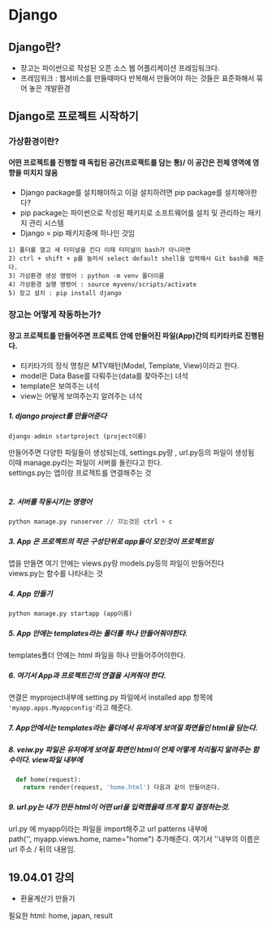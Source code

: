 # Django
## Django란?
- 장고는 파이썬으로 작성된 오픈 소스 웹 어플리케이션 프레임워크다.
- 프레임워크 : 웹서비스를 만들때마다 반복해서 만들어야 하는 것들은 표준화해서 묶어 놓은 개발환경
## Django로 프로젝트 시작하기
### 가상환경이란?
#### 어떤 프로젝트를 진행할 때 독립된 공간(프로젝트를 담는 통)/ 이 공간은 전체 영역에 영향을 미치지 않음
- Django package를 설치해야하고 이걸 설치하려면 pip package를 설치해야한다?
- pip package는 파이썬으로 작성된 패키지로 소프트웨어를 설치 및 관리하는 패키지 관리 시스템
- Django = pip 패키지중에 하나인 것임
```
1) 폴더를 열고 새 터미널을 킨다 이때 터미널이 bash가 아니라면 
2) ctrl + shift + p를 눌러서 select default shell을 입력해서 Git bash를 해준다.
3) 가상환경 생성 명령어 : python -m venv 폴더이름
4) 가상환경 실행 명령어 : source myvenv/scripts/activate
5) 장고 설치 : pip install django
```
### 장고는 어떻게 작동하는가?
#### 장고 프로젝트를 만들어주면 프로젝트 안에 만들어진 파일(App)간의 티키타카로 진행된다.
- 티키타가의 정식 명칭은 MTV패턴(Model, Template, View)이라고 한다.
- model은 Data Base를 다뤄주는(data를 찾아주는) 녀석
- template은 보여주는 녀석
- view는 어떻게 보여주는지 알려주는 녀석

##### 1. django project를 만들어준다
```python
django-admin startproject (project이름)
```
만들어주면 다양한 파일들이 생성되는데, settings.py랑 , url.py등의 파일이 생성됨<br>
이때 manage.py라는 파일이 서버를 돌린다고 한다.<br>
settings.py는 앱이랑 프로젝트를 연결해주는 것<br><br>
##### 2. 서버를 작동시키는 명령어
```python
python manage.py runserver // 끄는것은 ctrl + c
```
##### 3. App 은 프로젝트의 작은 구성단위로 app들이 모인것이 프로젝트임<br>
앱을 만들면 여기 안에는 views.py랑 models.py등의 파일이 만들어진다<br>
views.py는 함수를 나타내는 것

##### 4. App 만들기
```python
python manage.py startapp (app이름)
```
##### 5. App 안에는 templates라는 폴더를 하나 만들어줘야한다.<br>
templates폴더 안에는 html 파일을 하나 만들어주어야한다.
##### 6. 여기서 App과 프로젝트간의 연결을 시켜줘야 한다.<br>
  연결은 myproject내부에 setting.py 파일에서 installed app 항목에 ```'myapp.apps.Myappconfig'```라고 해준다.<br>
##### 7. App안에서는 templates라는 폴더에서 유저에게 보여질 화면들인 html을 담는다.<br>
##### 8. veiw.py 파일은 유저에게 보여질 화면인 html이 언제 어떻게 처리될지 알려주는 함수이다. view파일 내부에<br>
```python
  def home(request):
    return render(request, 'home.html') 다음과 같이 만들어준다.
```
##### 9. url.py는 내가 만든 html이 어떤 url을 입력했을때 뜨게 할지 결정하는것.<br>
 url.py 에 myapp이라는 파일을 import해주고 url patterns 내부에 <br>
 path('', myapp.views.home, name="home") 추가해준다. 여기서 ''내부의 이름은 url 주소 / 뒤의 내용임.


## 19.04.01 강의
- 환율계산기 만들기

필요한 html: home, japan, result
